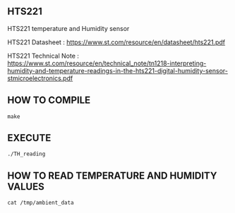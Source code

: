 ## HTS221
HTS221 temperature and Humidity sensor

HTS221 Datasheet : https://www.st.com/resource/en/datasheet/hts221.pdf

HTS221 Technical Note : https://www.st.com/resource/en/technical_note/tn1218-interpreting-humidity-and-temperature-readings-in-the-hts221-digital-humidity-sensor-stmicroelectronics.pdf


## HOW TO COMPILE
```
make
```
## EXECUTE
```
./TH_reading
```
## HOW TO READ TEMPERATURE AND HUMIDITY VALUES
```
cat /tmp/ambient_data
```
